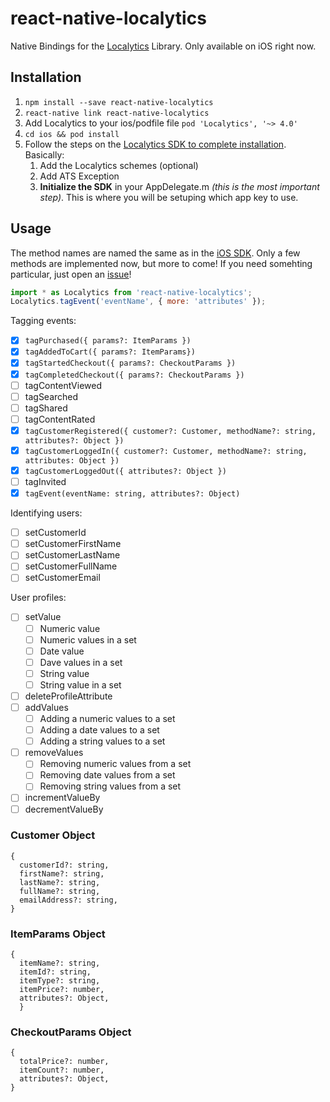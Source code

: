 # react-native-localytics

Native Bindings for the [Localytics][localytics] Library. Only available on iOS right now.

## Installation

1. `npm install --save react-native-localytics`
2. `react-native link react-native-localytics`
3. Add Localytics to your ios/podfile file `pod 'Localytics', '~> 4.0'`
4. `cd ios && pod install`
5. Follow the steps on the [Localytics SDK to complete installation](http://docs.localytics.com/dev/ios.html#ats-exception-ios). Basically:
    1. Add the Localytics schemes (optional)
    2. Add ATS Exception
    3. **Initialize the SDK** in your AppDelegate.m *(this is the most important step)*. This is where you will be setuping which app key to use.

## Usage

The method names are named the same as in the [iOS SDK][sdk]. Only a few methods are implemented now, but more to come! If you need somehting particular, just open an [issue][issue]! 

```js
import * as Localytics from 'react-native-localytics';
Localytics.tagEvent('eventName', { more: 'attributes' });
```

Tagging events: 
- [x] `tagPurchased({ params?: ItemParams })`
- [x] `tagAddedToCart({ params?: ItemParams})`
- [x] `tagStartedCheckout({ params?: CheckoutParams })`
- [x] `tagCompletedCheckout({ params?: CheckoutParams })`
- [ ] tagContentViewed
- [ ] tagSearched
- [ ] tagShared
- [ ] tagContentRated
- [x] `tagCustomerRegistered({ customer?: Customer, methodName?: string, attributes?: Object })`
- [x] `tagCustomerLoggedIn({ customer?: Customer, methodName?: string, attributes: Object })`
- [x] `tagCustomerLoggedOut({ attributes?: Object })`
- [ ] tagInvited
- [x] `tagEvent(eventName: string, attributes?: Object)`

Identifying users:
- [ ] setCustomerId
- [ ] setCustomerFirstName
- [ ] setCustomerLastName
- [ ] setCustomerFullName
- [ ] setCustomerEmail

User profiles:
- [ ] setValue
    - [ ] Numeric value
    - [ ] Numeric values in a set
    - [ ] Date value
    - [ ] Dave values in a set
    - [ ] String value
    - [ ] String value in a set
- [ ] deleteProfileAttribute
- [ ] addValues
    - [ ] Adding a numeric values to a set
    - [ ] Adding a date values to a set
    - [ ] Adding a string values to a set
- [ ] removeValues
    - [ ]  Removing numeric values from a set
    - [ ]  Removing date values from a set
    - [ ]  Removing string values from a set
- [ ] incrementValueBy
- [ ] decrementValueBy

### Customer Object
```
{
  customerId?: string,
  firstName?: string,
  lastName?: string,
  fullName?: string,
  emailAddress?: string,
}
```

### ItemParams Object
```
{
  itemName?: string,
  itemId?: string,
  itemType?: string,
  itemPrice?: number,
  attributes?: Object,
  }
```

### CheckoutParams Object
```
{
  totalPrice?: number,
  itemCount?: number,
  attributes?: Object,
}
```

[localytics]: http://localytics.com
[sdk]: http://docs.localytics.com/dev/ios.html#events-ios
[issue]: https://github.com/letsroundup/react-native-localytics/issues

